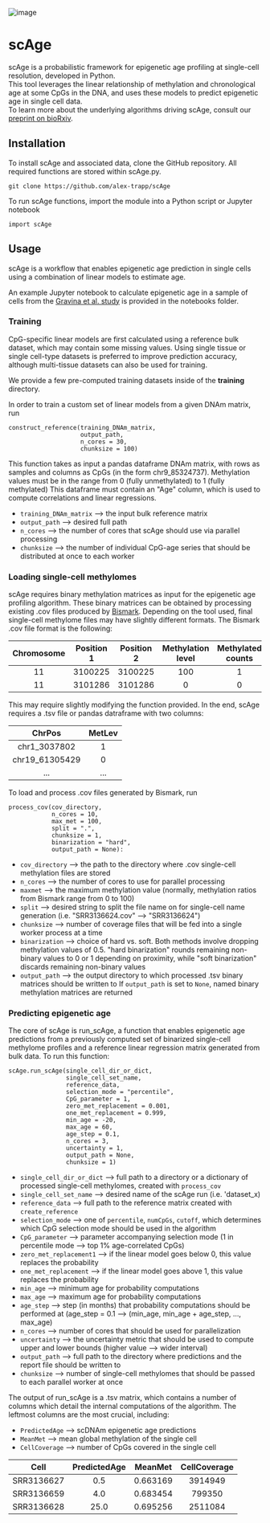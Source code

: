 ![image](https://user-images.githubusercontent.com/83630286/121631269-bfda1d80-ca4c-11eb-830b-6c8378d18160.png)

# scAge

scAge is a probabilistic framework for epigenetic age profiling at single-cell resolution, developed in Python. <br>
This tool leverages the linear relationship of methylation and chronological age at some CpGs in the DNA, and uses these models to predict
epigenetic age in single cell data. <br>
To learn more about the underlying algorithms driving scAge, consult our [preprint on bioRxiv](https://www.biorxiv.org/content/10.1101/2021.03.13.435247v1).

## Installation
To install scAge and associated data, clone the GitHub repository. All required functions are stored within scAge.py.

`git clone https://github.com/alex-trapp/scAge`

To run scAge functions, import the module into a Python script or Jupyter notebook

`import scAge`

## Usage
scAge is a workflow that enables epigenetic age prediction in single cells using a combination of linear models to estimate age.

An example Jupyter notebook to calculate epigenetic age in a sample of cells from the [Gravina et al. study](https://genomebiology.biomedcentral.com/articles/10.1186/s13059-016-1011-3) is provided in the notebooks folder.

### Training
CpG-specific linear models are first calculated using a reference bulk dataset, which may contain some missing values.
Using single tissue or single cell-type datasets is preferred to improve prediction accuracy, although multi-tissue datasets
can also be used for training.

We provide a few pre-computed training datasets inside of the **training** directory.

In order to train a custom set of linear models from a given DNAm matrix, run
```
construct_reference(training_DNAm_matrix,
                    output_path,
                    n_cores = 30,
                    chunksize = 100)
```
This function takes as input a pandas dataframe DNAm matrix, with rows as samples and columns as CpGs (in the form chr9_85324737). 
Methylation values must be in the range from 0 (fully unmethylated) to 1 (fully methylated)
This dataframe must contain an "Age" column, which is used to compute correlations and linear regressions. <br>
* `training_DNAm_matrix` --> the input bulk reference matrix <br>
* `output_path` --> desired full path <br>
* `n_cores` -->  the number of cores that scAge should use via parallel processing <br>
* `chunksize` --> the number of individual CpG-age series that should be distributed at once to each worker <br>

### Loading single-cell methylomes
scAge requires binary methylation matrices as input for the epigenetic age profiling algorithm. These binary matrices can be obtained
by processing existing .cov files produced by [Bismark](https://www.bioinformatics.babraham.ac.uk/projects/bismark/). Depending on the tool used,
final single-cell methylome files may have slightly different formats. The Bismark .cov file format is the following:

Chromosome | Position 1 | Position 2 | Methylation level | Methylated counts | Unmethylated counts
:---: | :---: | :---: | :---: | :---: | :---: 
11 | 3100225 | 3100225 | 100 | 1 | 0
11 | 3101286 | 3101286 | 0 | 0 | 2

This may require slightly modifying the function provided. 
In the end, scAge requires a .tsv file or pandas datraframe with two columns:

ChrPos | MetLev
:---: | :---:
chr1_3037802 | 1
chr19_61305429 | 0
... | ...

To load and process .cov files generated by Bismark, run
```
process_cov(cov_directory, 
            n_cores = 10,
            max_met = 100,
            split = ".",
            chunksize = 1,
            binarization = "hard",
            output_path = None):
```

* `cov_directory` --> the path to the directory where .cov single-cell methylation files are stored <br>
* `n_cores` --> the number of cores to use for parallel processing <br>
* `maxmet` --> the maximum methylation value (normally, methylation ratios from Bismark range from 0 to 100) <br>
* `split` -->  desired string to split the file name on for single-cell name generation (i.e. "SRR3136624.cov" --> "SRR3136624") <br>
* `chunksize` --> number of coverage files that will be fed into a single worker process at a time <br>
* `binarization` --> choice of hard vs. soft.
                   Both methods involve dropping methylation values of 0.5.
                   "hard binarization" rounds remaining non-binary values to 0 or 1 depending on proximity, while
                   "soft binarization" discards remaining non-binary values <br>
* `output_path` --> the output directory to which processed .tsv binary matrices should be written to
If `output_path` is set to `None`, named binary methylation matrices are returned <br>

### Predicting epigenetic age
The core of scAge is run_scAge, a function that enables epigenetic age predictions from a previously computed set of binarized single-cell
methylome profiles and a reference linear regression matrix generated from bulk data. To run this function:
```
scAge.run_scAge(single_cell_dir_or_dict,
                single_cell_set_name,
                reference_data,
                selection_mode = "percentile",
                CpG_parameter = 1,
                zero_met_replacement = 0.001,
                one_met_replacement = 0.999,
                min_age = -20,
                max_age = 60,
                age_step = 0.1,
                n_cores = 3,
                uncertainty = 1,
                output_path = None,
                chunksize = 1)
```

* `single_cell_dir_or_dict` --> full path to a directory or a dictionary of processed single-cell methylomes, created with `process_cov`
* `single_cell_set_name` --> desired name of the scAge run (i.e. 'dataset_x)
* `reference_data` --> full path to the reference matrix created with `create_reference`
* `selection_mode` --> one of `percentile`, `numCpGs`, `cutoff`, which determines which CpG selection mode should be used in the algorithm
* `CpG_parameter` --> parameter accompanying selection mode (1 in percentile mode --> top 1% age-correlated CpGs)
* `zero_met_replacement1` --> if the linear model goes below 0, this value replaces the probability
* `one_met_replacement` --> if the linear model goes above 1, this value replaces the probability
* `min_age` --> minimum age for probability computations
* `max_age` --> maximum age for probability computations
* `age_step` --> step (in months) that probability computations should be performed at (age_step = 0.1 --> (min_age, min_age + age_step, ..., max_age)
* `n_cores` --> number of cores that should be used for parallelization
* `uncertainty` --> the uncertainty metric that should be used to compute upper and lower bounds (higher value --> wider interval)
* `output_path` --> full path to the directory where predictions and the report file should be written to
* `chunksize` --> number of single-cell methylomes that should be passed to each parallel worker at once

The output of run_scAge is a .tsv matrix, which contains a number of columns which detail the internal computations of the algorithm.
The leftmost columns are the most crucial, including: 
* `PredictedAge` --> scDNAm epigenetic age predictions
* `MeanMet` --> mean global methylation of the single cell
* `CellCoverage` --> number of CpGs covered in the single cell

Cell | PredictedAge | MeanMet | CellCoverage
:---: | :---: | :---: | :---: |
SRR3136627 | 0.5 | 0.663169 | 3914949 |
SRR3136659 | 4.0 | 0.683454 | 799350 |
SRR3136628 | 25.0 | 0.695256 | 2511084 |
